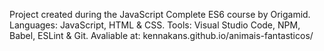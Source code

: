 Project created during the JavaScript Complete ES6 course by Origamid. 
Languages: JavaScript, HTML & CSS. 
Tools: Visual Studio Code, NPM, Babel, ESLint & Git.
Avaliable at: kennakans.github.io/animais-fantasticos/
